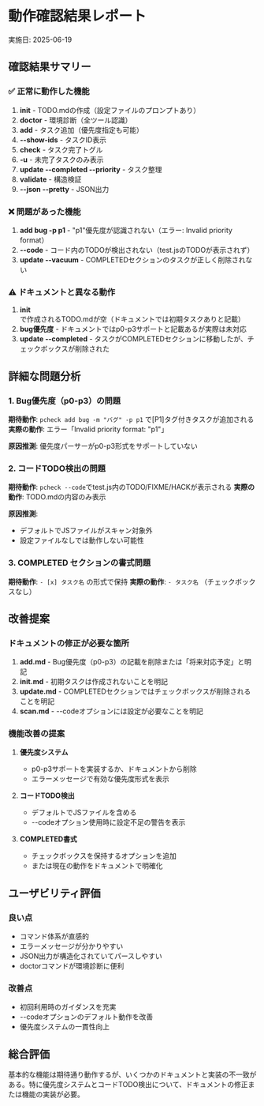 # 動作確認結果レポート

実施日: 2025-06-19

## 確認結果サマリー

### ✅ 正常に動作した機能

1. **init** - TODO.mdの作成（設定ファイルのプロンプトあり）
2. **doctor** - 環境診断（全ツール認識）
3. **add** - タスク追加（優先度指定も可能）
4. **--show-ids** - タスクID表示
5. **check** - タスク完了トグル
6. **-u** - 未完了タスクのみ表示
7. **update --completed --priority** - タスク整理
8. **validate** - 構造検証
9. **--json --pretty** - JSON出力

### ❌ 問題があった機能

1. **add bug -p p1** - "p1"優先度が認識されない（エラー: Invalid priority format）
2. **--code** - コード内のTODOが検出されない（test.jsのTODOが表示されず）
3. **update --vacuum** - COMPLETEDセクションのタスクが正しく削除されない

### ⚠️ ドキュメントと異なる動作

1. **init** で作成されるTODO.mdが空（ドキュメントでは初期タスクありと記載）
2. **bug優先度** - ドキュメントではp0-p3サポートと記載あるが実際は未対応
3. **update --completed** - タスクがCOMPLETEDセクションに移動したが、チェックボックスが削除された

## 詳細な問題分析

### 1. Bug優先度（p0-p3）の問題

**期待動作**: `pcheck add bug -m "バグ" -p p1` で[P1]タグ付きタスクが追加される
**実際の動作**: エラー「Invalid priority format: "p1"」

**原因推測**: 優先度パーサーがp0-p3形式をサポートしていない

### 2. コードTODO検出の問題

**期待動作**: `pcheck --code`でtest.js内のTODO/FIXME/HACKが表示される
**実際の動作**: TODO.mdの内容のみ表示

**原因推測**: 
- デフォルトでJSファイルがスキャン対象外
- 設定ファイルなしでは動作しない可能性

### 3. COMPLETED セクションの書式問題

**期待動作**: `- [x] タスク名` の形式で保持
**実際の動作**: `- タスク名` （チェックボックスなし）

## 改善提案

### ドキュメントの修正が必要な箇所

1. **add.md** - Bug優先度（p0-p3）の記載を削除または「将来対応予定」と明記
2. **init.md** - 初期タスクは作成されないことを明記
3. **update.md** - COMPLETEDセクションではチェックボックスが削除されることを明記
4. **scan.md** - --codeオプションには設定が必要なことを明記

### 機能改善の提案

1. **優先度システム**
   - p0-p3サポートを実装するか、ドキュメントから削除
   - エラーメッセージで有効な優先度形式を表示

2. **コードTODO検出**
   - デフォルトでJSファイルを含める
   - --codeオプション使用時に設定不足の警告を表示

3. **COMPLETED書式**
   - チェックボックスを保持するオプションを追加
   - または現在の動作をドキュメントで明確化

## ユーザビリティ評価

### 良い点
- コマンド体系が直感的
- エラーメッセージが分かりやすい
- JSON出力が構造化されていてパースしやすい
- doctorコマンドが環境診断に便利

### 改善点
- 初回利用時のガイダンスを充実
- --codeオプションのデフォルト動作を改善
- 優先度システムの一貫性向上

## 総合評価

基本的な機能は期待通り動作するが、いくつかのドキュメントと実装の不一致がある。特に優先度システムとコードTODO検出について、ドキュメントの修正または機能の実装が必要。
